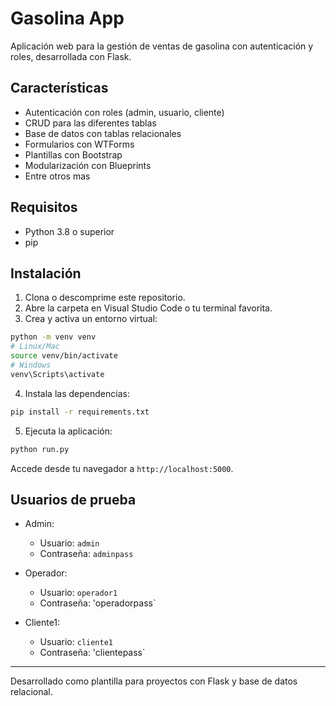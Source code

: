# Gasolina App

Aplicación web para la gestión de ventas de gasolina con autenticación y roles, desarrollada con Flask.

## Características

- Autenticación con roles (admin, usuario, cliente)
- CRUD para las diferentes tablas
- Base de datos con tablas relacionales
- Formularios con WTForms
- Plantillas con Bootstrap
- Modularización con Blueprints
- Entre otros mas

## Requisitos

- Python 3.8 o superior
- pip

## Instalación

1. Clona o descomprime este repositorio.
2. Abre la carpeta en Visual Studio Code o tu terminal favorita.
3. Crea y activa un entorno virtual:

```bash
python -m venv venv
# Linux/Mac
source venv/bin/activate
# Windows
venv\Scripts\activate
```

4. Instala las dependencias:

```bash
pip install -r requirements.txt
```


5. Ejecuta la aplicación:

```bash
python run.py
```

Accede desde tu navegador a `http://localhost:5000`.

## Usuarios de prueba

- Admin:
  - Usuario: `admin`
  - Contraseña: `adminpass`

- Operador:
  - Usuario: `operador1`
  - Contraseña: 'operadorpass`
    
- Cliente1:
  - Usuario: `cliente1`
  - Contraseña: 'clientepass`
---

Desarrollado como plantilla para proyectos con Flask y base de datos relacional.
